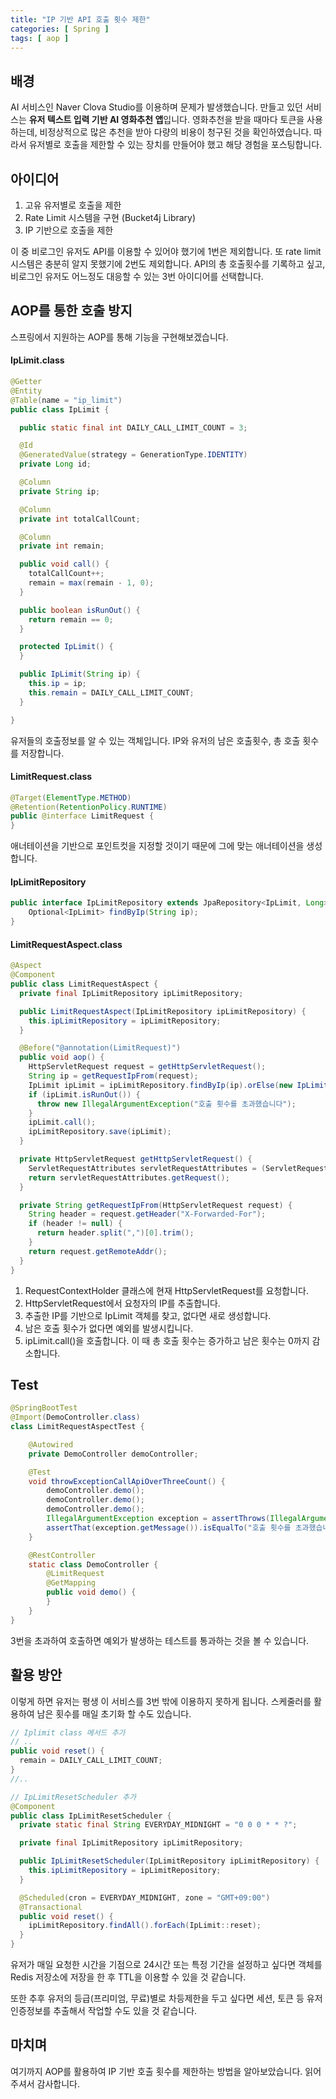 ```yaml
---
title: "IP 기반 API 호출 횟수 제한"
categories: [ Spring ]
tags: [ aop ]
---
```


## 배경

AI 서비스인 Naver Clova Studio를 이용하며 문제가 발생했습니다.
만들고 있던 서비스는 **유저 텍스트 입력 기반 AI 영화추천 앱**입니다. 영화추천을 받을 때마다 토큰을 사용하는데, 비정상적으로 많은 추천을 받아 다량의 비용이 청구된 것을 확인하였습니다.
따라서 유저별로 호출을 제한할 수 있는 장치를 만들어야 했고 해당 경험을 포스팅합니다.
 
## 아이디어

1. 고유 유저별로 호출을 제한
2. Rate Limit 시스템을 구현 (Bucket4j Library)
3. IP 기반으로 호출을 제한

이 중 비로그인 유저도 API를 이용할 수 있어야 했기에 1번은 제외합니다. 또 rate limit 시스템은 충분히 알지 못했기에 2번도 제외합니다. API의 총 호출횟수를 기록하고 싶고, 비로그인 유저도 어느정도 대응할 수 있는 3번 아이디어를 선택합니다. 

## AOP를 통한 호출 방지

스프링에서 지원하는 AOP를 통해 기능을 구현해보겠습니다.

#### IpLimit.class

```java
@Getter
@Entity
@Table(name = "ip_limit")
public class IpLimit {

  public static final int DAILY_CALL_LIMIT_COUNT = 3;

  @Id
  @GeneratedValue(strategy = GenerationType.IDENTITY)
  private Long id;

  @Column
  private String ip;

  @Column
  private int totalCallCount;

  @Column
  private int remain;

  public void call() {
    totalCallCount++;
    remain = max(remain - 1, 0);
  }

  public boolean isRunOut() {
    return remain == 0;
  }

  protected IpLimit() {
  }

  public IpLimit(String ip) {
    this.ip = ip;
    this.remain = DAILY_CALL_LIMIT_COUNT;
  }

}
```

유저들의 호출정보를 알 수 있는 객체입니다. IP와 유저의 남은 호출횟수, 총 호출 횟수를 저장합니다.

#### LimitRequest.class

```java
@Target(ElementType.METHOD)
@Retention(RetentionPolicy.RUNTIME)
public @interface LimitRequest {
}
```
애너테이션을 기반으로 포인트컷을 지정할 것이기 때문에 그에 맞는 애너테이션을 생성합니다.

#### IpLimitRepository

```java
public interface IpLimitRepository extends JpaRepository<IpLimit, Long> {
    Optional<IpLimit> findByIp(String ip);
}
```

#### LimitRequestAspect.class

```java
@Aspect
@Component
public class LimitRequestAspect {
  private final IpLimitRepository ipLimitRepository;

  public LimitRequestAspect(IpLimitRepository ipLimitRepository) {
    this.ipLimitRepository = ipLimitRepository;
  }

  @Before("@annotation(LimitRequest)")
  public void aop() {
    HttpServletRequest request = getHttpServletRequest();
    String ip = getRequestIpFrom(request);
    IpLimit ipLimit = ipLimitRepository.findByIp(ip).orElse(new IpLimit(ip));
    if (ipLimit.isRunOut()) {
      throw new IllegalArgumentException("호출 횟수를 초과했습니다");
    }
    ipLimit.call();
    ipLimitRepository.save(ipLimit);
  }

  private HttpServletRequest getHttpServletRequest() {
    ServletRequestAttributes servletRequestAttributes = (ServletRequestAttributes) RequestContextHolder.currentRequestAttributes();
    return servletRequestAttributes.getRequest();
  }

  private String getRequestIpFrom(HttpServletRequest request) {
    String header = request.getHeader("X-Forwarded-For");
    if (header != null) {
      return header.split(",")[0].trim();
    }
    return request.getRemoteAddr();
  }
}
```

1. RequestContextHolder 클래스에 현재 HttpServletRequest를 요청합니다.
2. HttpServletRequest에서 요청자의 IP를 추출합니다.
3. 추출한 IP를 기반으로 IpLimit 객체를 찾고, 없다면 새로 생성합니다.
4. 남은 호출 횟수가 없다면 예외를 발생시킵니다.
5. ipLimit.call()을 호출합니다. 이 때 총 호출 횟수는 증가하고 남은 횟수는 0까지 감소합니다.

## Test
```java
@SpringBootTest
@Import(DemoController.class)
class LimitRequestAspectTest {

    @Autowired
    private DemoController demoController;

    @Test
    void throwExceptionCallApiOverThreeCount() {
        demoController.demo();
        demoController.demo();
        demoController.demo();
        IllegalArgumentException exception = assertThrows(IllegalArgumentException.class, () -> demoController.demo());
        assertThat(exception.getMessage()).isEqualTo("호출 횟수를 초과했습니다");
    }

    @RestController
    static class DemoController {
        @LimitRequest
        @GetMapping
        public void demo() {
        }
    }
}
```
3번을 초과하여 호출하면 예외가 발생하는 테스트를 통과하는 것을 볼 수 있습니다.

## 활용 방안

이렇게 하면 유저는 평생 이 서비스를 3번 밖에 이용하지 못하게 됩니다. 스케줄러를 활용하여 남은 횟수를 매일 초기화 할 수도 있습니다.
```java
// Iplimit class 메서드 추가
// ..
public void reset() {
  remain = DAILY_CALL_LIMIT_COUNT;
}
//..

// IpLimitResetScheduler 추가
@Component
public class IpLimitResetScheduler {
  private static final String EVERYDAY_MIDNIGHT = "0 0 0 * * ?";

  private final IpLimitRepository ipLimitRepository;

  public IpLimitResetScheduler(IpLimitRepository ipLimitRepository) {
    this.ipLimitRepository = ipLimitRepository;
  }

  @Scheduled(cron = EVERYDAY_MIDNIGHT, zone = "GMT+09:00")
  @Transactional
  public void reset() {
    ipLimitRepository.findAll().forEach(IpLimit::reset);
  }
}
```

유저가 매일 요청한 시간을 기점으로 24시간 또는 특정 기간을 설정하고 싶다면 객체를 Redis 저장소에 저장을 한 후 TTL을 이용할 수 있을 것 같습니다.

또한 추후 유저의 등급(프리미엄, 무료)별로 차등제한을 두고 싶다면 세션, 토큰 등 유저 인증정보를 추출해서 작업할 수도 있을 것 같습니다.


## 마치며

여기까지 AOP를 활용하여 IP 기반 호출 횟수를 제한하는 방법을 알아보았습니다. 읽어주셔서 감사합니다. 


